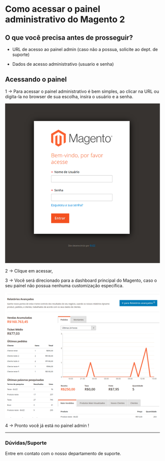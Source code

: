 # Como acessar o painel administrativo do Magento 2

## O que você precisa antes de prosseguir?

* URL de acesso ao painel admin (caso não a possua, solicite ao dept. de suporte)

* Dados de acesso administrativo (usuario e senha)

## Acessando o painel

1 -> Para acessar o painel administrativo é bem simples, ao clicar na URL ou digita-la no browser de sua escolha, insira o usuário e a senha.

![interface do painel](https://github.com/Oficina-do-Dev/Tutoriais/blob/main/Magento_2/001%20-%20Como%20acessar%20o%20painel%20admin/images/painel_admin.png)

2 -> Clique em acessar,

3 -> Você será direcionado para a dashboard principal do Magento, caso o seu painel não possua nenhuma customização especifica.

![dashboard painel](https://github.com/Oficina-do-Dev/Tutoriais/blob/main/Magento_2/001%20-%20Como%20acessar%20o%20painel%20admin/images/dashboard_magento2.png)

4 -> Pronto você já está no painel admin !

<hr>

### Dúvidas/Suporte
Entre em contato com o nosso departamento de suporte.